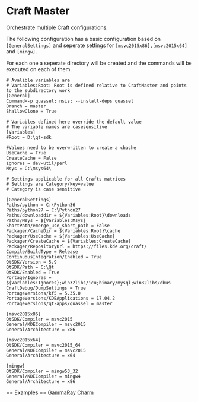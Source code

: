 Craft Master
============
Orchestrate multiple [Craft](https://cgit.kde.org/craft.git/) configurations.

The following configuration has a basic configuration based on ```[GeneralSettings]``` and seperate settings for ```[msvc2015x86],[msvc2015x64]``` and ```[mingw]```.

For each one a seperate directory will be created and the commands will be executed on each of them.


    # Avalible variables are
    # Variables:Root: Root is defined relative to CraftMaster and points to the subdirectory work
    [General]
    Command=-p quassel; nsis; --install-deps quassel
    Branch = master
    ShallowClone = True

    # Variables defined here override the default value
    # The variable names are casesensitive
    [Variables]
    #Root = D:\qt-sdk

    #Values need to be overwritten to create a chache
    UseCache = True
    CreateCache = False
    Ignores = dev-util/perl
    Msys = C:\msys64\

    # Settings applicable for all Crafts matrices
    # Settings are Category/key=value
    # Category is case sensitive

    [GeneralSettings]
    Paths/python = C:\Python36
    Paths/python27 = C:\Python27
    Paths/downloaddir = ${Variables:Root}\downloads
    Paths/Msys = ${Variables:Msys}
    ShortPath/emerge_use_short_path = False
    Packager/CacheDir = ${Variables:Root}\cache
    Packager/UseCache = ${Variables:UseCache}
    Packager/CreateCache = ${Variables:CreateCache}
    Packager/RepositoryUrl = https://files.kde.org/craft/
    Compile/BuildType = Release
    ContinuousIntegration/Enabled = True
    QtSDK/Version = 5.9
    QtSDK/Path = C:\Qt
    QtSDK/Enabled = True
    Portage/Ignores = ${Variables:Ignores};win32libs/icu;binary/mysql;win32libs/dbus
    CraftDebug/DumpSettings = True
    PortageVersions/kf5 = 5.35.0
    PortageVersions/KDEApplications = 17.04.2
    PortageVersions/qt-apps/quassel = master

    [msvc2015x86]
    QtSDK/Compiler = msvc2015
    General/KDECompiler = msvc2015
    General/Architecture = x86

    [msvc2015x64]
    QtSDK/Compiler = msvc2015_64
    General/KDECompiler = msvc2015
    General/Architecture = x64

    [mingw]
    QtSDK/Compiler = mingw53_32
    General/KDECompiler = mingw4
    General/Architecture = x86


== Examples ==
[GammaRay](https://github.com/KDAB/GammaRay/blob/master/appveyor.yml)
[Charm](https://github.com/KDAB/Charm/blob/master/appveyor.yml)
